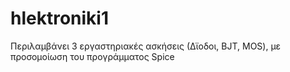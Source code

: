 # hlektroniki1
Περιλαμβάνει 3 εργαστηριακές ασκήσεις (Δϊοδοι, BJT, MOS), με προσομοίωση του προγράμματος Spice
